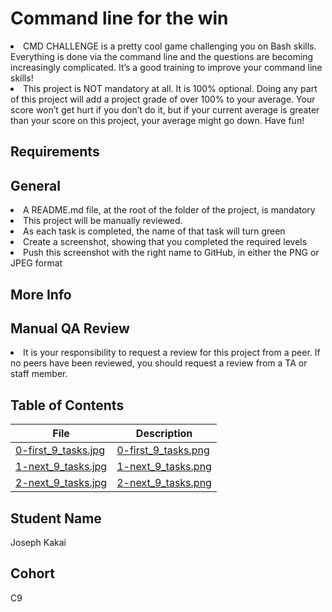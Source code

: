 # Command line for the win
<li> CMD CHALLENGE is a pretty cool game challenging you on Bash skills. Everything is done via the command line and the questions are becoming increasingly complicated. It’s a good training to improve your command line skills! </li>

<li> This project is NOT mandatory at all. It is 100% optional. Doing any part of this project will add a project grade of over 100% to your average. Your score won’t get hurt if you don’t do it, but if your current average is greater than your score on this project, your average might go down. Have fun! </li>

## Requirements
## General
<li> A README.md file, at the root of the folder of the project, is mandatory </li>
<li> This project will be manually reviewed. </li>
<li> As each task is completed, the name of that task will turn green </li>
<li>Create a screenshot, showing that you completed the required levels </li>
<li> Push this screenshot with the right name to GitHub, in either the PNG or JPEG format </li>

## More Info
## Manual QA Review
<li> It is your responsibility to request a review for this project from a peer. If no peers have been reviewed, you should request a review from a TA or staff member. </li>

## Table of Contents
File | Description
-----|------------
[0-first_9_tasks.jpg](./0-first_9_tasks.jpg) | [0-first_9_tasks.png](./0-first_9_tasks.png) | Complete the first 9 tasks.
[1-next_9_tasks.jpg](./1-next_9_tasks.jpg) | [1-next_9_tasks.png](./1-next_9_tasks.png) | Complete the 9 next tasks, getting to 18 total.
[2-next_9_tasks.jpg](./2-next_9_tasks.jpg) | [2-next_9_tasks.png](./2-next_9_tasks.png) | Complete the 9 next tasks, getting to 27 total.


## Student Name
Joseph Kakai

## Cohort 
C9

